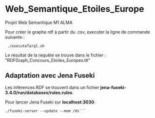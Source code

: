 # Web_Semantique_Etoiles_Europe
Projet Web Semantique M1 ALMA

Pour créer le graphe rdf à partir du .csv, executer la ligne de commande suivante :

     ./executeTarql.sh

Le résultat de la requête se trouve dans le fichier : "RDFGraph_Concours_Etoiles_Europes.ttl"

## Adaptation avec Jena Fuseki

Les inférences RDF se trouvent dans un fichier **jena-fuseki-3.4.0/run/databases/rules.rules**.

Pour lancer Jena Fuseki sur **localhost:3030**: 
```cd jena-fuseki-3.4.0
./fuseki-server --update --mem /ds```
